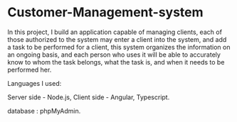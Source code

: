 # Customer-Management-system

In this project, I build an application capable of managing clients,
each of those authorized to the system may enter a client into the system,
and add a task to be performed for a client, this system organizes the information on an ongoing basis,
and each person who uses it will be able to accurately know to whom the task belongs, what the task is, and when it needs to be performed her.

Languages I used:

Server side - Node.js, Client side - Angular, Typescript.

database : phpMyAdmin.

